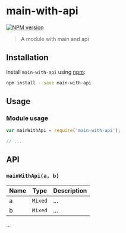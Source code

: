 # main-with-api

[![NPM version][npm-image]][npm-url]

> A module with main and api

## Installation

Install `main-with-api` using [npm](https://www.npmjs.com/):

```bash
npm install --save main-with-api
```

## Usage

### Module usage

```javascript
var mainWithApi = require('main-with-api');

// ...
```

## API

### `mainWithApi(a, b)`

| Name | Type | Description |
|------|------|-------------|
| a | `Mixed` | ... |
| b | `Mixed` | ... |

...

[npm-url]: https://npmjs.org/package/main-with-api
[npm-image]: https://badge.fury.io/js/main-with-api.svg

